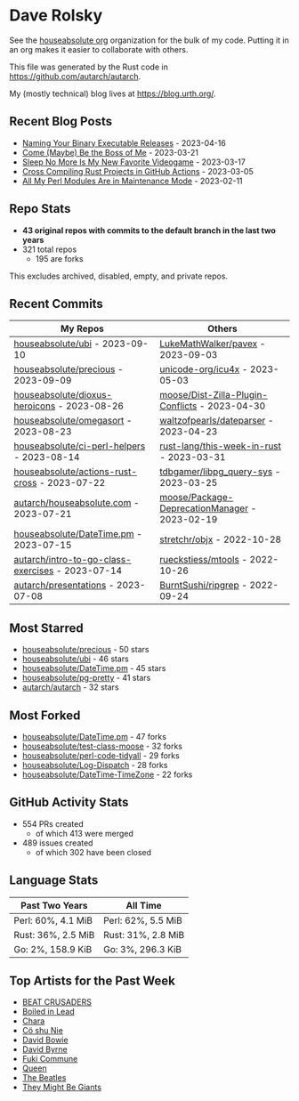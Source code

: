 
# Dave Rolsky

See the [houseabsolute org](https://github.com/houseabsolute) organization for
the bulk of my code. Putting it in an org makes it easier to collaborate with
others.

This file was generated by the Rust code in
https://github.com/autarch/autarch.

My (mostly technical) blog lives at https://blog.urth.org/.

## Recent Blog Posts

- [Naming Your Binary Executable Releases](https://blog.urth.org/2023/04/16/naming-your-binary-executable-releases/) - 2023-04-16
- [Come (Maybe) Be the Boss of Me](https://blog.urth.org/2023/03/21/come-maybe-be-the-boss-of-me/) - 2023-03-21
- [Sleep No More Is My New Favorite Videogame](https://blog.urth.org/2023/03/17/sleep-no-more-is-my-new-favorite-videogame/) - 2023-03-17
- [Cross Compiling Rust Projects in GitHub Actions](https://blog.urth.org/2023/03/05/cross-compiling-rust-projects-in-github-actions/) - 2023-03-05
- [All My Perl Modules Are in Maintenance Mode](https://blog.urth.org/2023/02/11/all-my-perl-modules-are-in-maintenance-mode/) - 2023-02-11


## Repo Stats
- **43 original repos with commits to the default branch in the last two years**
- 321 total repos
  - 195 are forks

This excludes archived, disabled, empty, and private repos.

## Recent Commits
| My Repos | Others |
|----------|--------|
| [houseabsolute/ubi](https://github.com/houseabsolute/ubi) - 2023-09-10              | [LukeMathWalker/pavex](https://github.com/LukeMathWalker/pavex) - 2023-09-03                |
| [houseabsolute/precious](https://github.com/houseabsolute/precious) - 2023-09-09              | [unicode-org/icu4x](https://github.com/unicode-org/icu4x) - 2023-05-03                |
| [houseabsolute/dioxus-heroicons](https://github.com/houseabsolute/dioxus-heroicons) - 2023-08-26              | [moose/Dist-Zilla-Plugin-Conflicts](https://github.com/moose/Dist-Zilla-Plugin-Conflicts) - 2023-04-30                |
| [houseabsolute/omegasort](https://github.com/houseabsolute/omegasort) - 2023-08-23              | [waltzofpearls/dateparser](https://github.com/waltzofpearls/dateparser) - 2023-04-23                |
| [houseabsolute/ci-perl-helpers](https://github.com/houseabsolute/ci-perl-helpers) - 2023-08-14              | [rust-lang/this-week-in-rust](https://github.com/rust-lang/this-week-in-rust) - 2023-03-31                |
| [houseabsolute/actions-rust-cross](https://github.com/houseabsolute/actions-rust-cross) - 2023-07-22              | [tdbgamer/libpg_query-sys](https://github.com/tdbgamer/libpg_query-sys) - 2023-03-25                |
| [autarch/houseabsolute.com](https://github.com/autarch/houseabsolute.com) - 2023-07-21              | [moose/Package-DeprecationManager](https://github.com/moose/Package-DeprecationManager) - 2023-02-19                |
| [houseabsolute/DateTime.pm](https://github.com/houseabsolute/DateTime.pm) - 2023-07-15              | [stretchr/objx](https://github.com/stretchr/objx) - 2022-10-28                |
| [autarch/intro-to-go-class-exercises](https://github.com/autarch/intro-to-go-class-exercises) - 2023-07-14              | [rueckstiess/mtools](https://github.com/rueckstiess/mtools) - 2022-10-26                |
| [autarch/presentations](https://github.com/autarch/presentations) - 2023-07-08              | [BurntSushi/ripgrep](https://github.com/BurntSushi/ripgrep) - 2022-09-24                |


## Most Starred
- [houseabsolute/precious](https://github.com/houseabsolute/precious) - 50 stars
- [houseabsolute/ubi](https://github.com/houseabsolute/ubi) - 46 stars
- [houseabsolute/DateTime.pm](https://github.com/houseabsolute/DateTime.pm) - 45 stars
- [houseabsolute/pg-pretty](https://github.com/houseabsolute/pg-pretty) - 41 stars
- [autarch/autarch](https://github.com/autarch/autarch) - 32 stars


## Most Forked
- [houseabsolute/DateTime.pm](https://github.com/houseabsolute/DateTime.pm) - 47 forks
- [houseabsolute/test-class-moose](https://github.com/houseabsolute/test-class-moose) - 32 forks
- [houseabsolute/perl-code-tidyall](https://github.com/houseabsolute/perl-code-tidyall) - 29 forks
- [houseabsolute/Log-Dispatch](https://github.com/houseabsolute/Log-Dispatch) - 28 forks
- [houseabsolute/DateTime-TimeZone](https://github.com/houseabsolute/DateTime-TimeZone) - 22 forks


## GitHub Activity Stats
- 554 PRs created
  - of which 413 were merged
- 489 issues created
  - of which 302 have been closed

## Language Stats
| Past Two Years        | All Time                |
|-----------------------|-------------------------|
| Perl: 60%, 4.1 MiB              | Perl: 62%, 5.5 MiB                |
| Rust: 36%, 2.5 MiB              | Rust: 31%, 2.8 MiB                |
| Go: 2%, 158.9 KiB              | Go: 3%, 296.3 KiB                |


## Top Artists for the Past Week
* [BEAT CRUSADERS](https://musicbrainz.org/artist/e8575463-1ef4-4fc7-8d63-b8b12fe3c13b)
* [Boiled in Lead](https://musicbrainz.org/artist/a22d7273-a0ec-4d1d-946b-6deede29886d)
* [Chara](https://musicbrainz.org/artist/94812064-a7c2-49d2-b6b0-b9e76289bf87)
* [Cö shu Nie](https://musicbrainz.org/artist/d38d4afb-3c51-4cd5-b6e9-5d4ec71d2440)
* [David Bowie](https://musicbrainz.org/artist/5441c29d-3602-4898-b1a1-b77fa23b8e50)
* [David Byrne](https://musicbrainz.org/artist/d4659efb-b8eb-4f03-95e9-f69ce35967a9)
* [Fuki Commune](https://musicbrainz.org/search?query=Fuki%20Commune&amp;type=artist&amp;method=indexed)
* [Queen](https://musicbrainz.org/artist/0383dadf-2a4e-4d10-a46a-e9e041da8eb3)
* [The Beatles](https://musicbrainz.org/artist/b10bbbfc-cf9e-42e0-be17-e2c3e1d2600d)
* [They Might Be Giants](https://musicbrainz.org/artist/183d6ef6-e161-47ff-9085-063c8b897e97)

